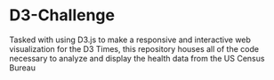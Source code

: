 # D3-Challenge
Tasked with using D3.js to make a responsive and interactive web visualization for the D3 Times, this repository houses all of the code necessary to  analyze  and display the health data from the US Census Bureau
